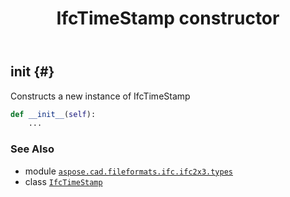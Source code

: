 ﻿---
title: IfcTimeStamp constructor
second_title: Aspose.CAD for Python via .NET API References
description: 
type: docs
weight: 10
url: /python-net/aspose.cad.fileformats.ifc.ifc2x3.types/ifctimestamp/__init__/
is_root: false
---

## __init__ {#}

Constructs a new instance of IfcTimeStamp



```python
def __init__(self):
    ...
```





### See Also
* module [`aspose.cad.fileformats.ifc.ifc2x3.types`](../../)
* class [`IfcTimeStamp`](/cad/python-net/aspose.cad.fileformats.ifc.ifc2x3.types/ifctimestamp)
